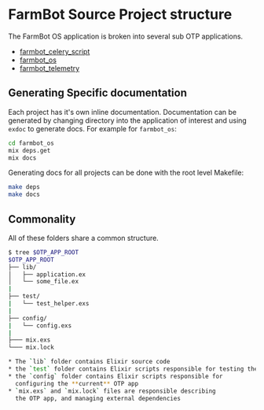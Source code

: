 # FarmBot Source Project structure

The FarmBot OS application is broken into several sub OTP applications.

* [farmbot_celery_script](/docs/project/farmbot_celery_script.md)
* [farmbot_os](/docs/project/farmbot_os.md)
* [farmbot_telemetry](/docs/project/farmbot_telemetry.md)

## Generating Specific documentation

Each project has it's own inline documentation. Documentation can be
generated by changing directory into the application of interest and
using `exdoc` to generate docs. For example for `farmbot_os`:

```bash
cd farmbot_os
mix deps.get
mix docs
```

Generating docs for all projects can be done with the root level Makefile:

```bash
make deps
make docs
```

## Commonality

All of these folders share a common structure.

```bash
$ tree $OTP_APP_ROOT
$OTP_APP_ROOT
├── lib/
│   ├── application.ex
│   └── some_file.ex
|
├── test/
|   └── test_helper.exs
|
├── config/
|   └── config.exs
|
├─── mix.exs
└─── mix.lock

* The `lib` folder contains Elixir source code
* the `test` folder contains Elixir scripts responsible for testing the `lib` code
* the `config` folder contains Elixir scripts responsible for
  configuring the **current** OTP app
* `mix.exs` and `mix.lock` files are responsible describing
  the OTP app, and managing external dependencies
